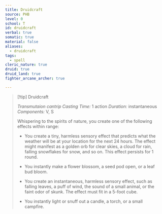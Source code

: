 ```yaml
---
title: Druidcraft
source: PHB
level: 0
school: T
id: druidcraft
verbal: true
somatic: true
material: false
aliases:
  - druidcraft
tags:
  - spell
cleric_nature: true
druid: true
druid_land: true
fighter_arcane_archer: true

---
```

>[!tip] Druidcraft
>
> *Transmutaion cantrip*
> *Casting Time:* 1 action
> *Duration:* instantaneous
> *Components:* V, S
>
>Whispering to the spirits of nature, you create one of the following effects within range:
>
>-  You create a tiny, harmless sensory effect that predicts what the weather will be at your location for the next 24 hours. The effect might manifest as a golden orb for clear skies, a cloud for rain, falling snowflakes for snow, and so on. This effect persists for 1 round.
>
>-  You instantly make a flower blossom, a seed pod open, or a leaf bud bloom.
>
>-  You create an instantaneous, harmless sensory effect, such as falling leaves, a puff of wind, the sound of a small animal, or the faint odor of skunk. The effect must fit in a 5-foot cube.
>
>-  You instantly light or snuff out a candle, a torch, or a small campfire.
>

